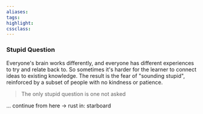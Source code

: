 ```yaml
---
aliases:  
tags:
highlight:  
cssclass:
---
```


### Stupid Question
Everyone's brain works differently, and everyone has different experiences to try and relate back to. So sometimes it's harder for the learner to connect ideas to existing knowledge. The result is the fear of "sounding stupid", reinforced by a subset of people with no kindness or patience.

> The only stupid question is one not asked



... continue from here → rust in: starboard